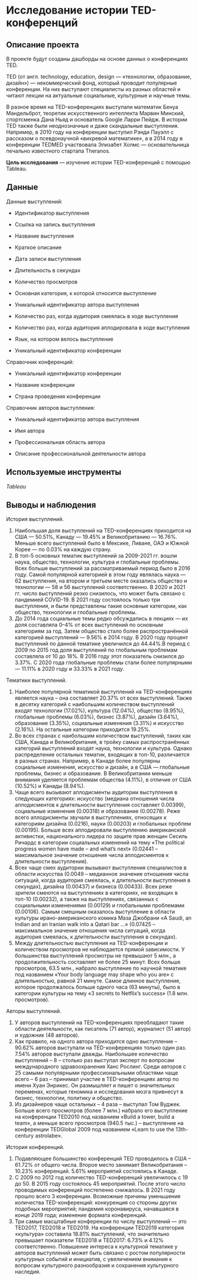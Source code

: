 # Исследование истории TED-конференций

## Описание проекта

В проекте будут созданы дашборды на основе данных о конференциях TED.

TED (от англ. technology, education, design — «технологии, образование, дизайн») — некоммерческий фонд, который проводит популярные конференции. На них выступают специалисты из разных областей и читают лекции на актуальные социальные, культурные и научные темы. 

В разное время на TED-конференциях выступали математик Бенуа Мандельброт, теоретик искусственного интеллекта Марвин Минский, спортсменка Дана Ньяд и основатель Google Ларри Пейдж. В истории TED также были неоднозначные и даже скандальные выступления. Например, в 2010 году на конференции выступил Рэнди Пауэлл с рассказом о псевдонаучной «вихревой математике», а в 2014 году в конференции TEDMED участвовала Элизабет Холмс — основательница печально известного стартапа Theranos.

**Цель исследования** — изучение истории TED-конференций с помощью Tableau.

## Данные

Данные выступлений:

- Идентификатор выступления

- Ссылка на запись выступления

- Название выступления

- Краткое описание

- Дата записи выступления

- Длительность в секундах

- Количество просмотров

- Основная категория, к которой относится выступление

- Уникальный идентификатор автора выступления

- Количество раз, когда аудитория смеялась в ходе выступления

- Количество раз, когда аудитория аплодировала в ходе выступления

- Язык, на котором велось выступление

- Уникальный идентификатор конференции

Справочник конференций:

- Уникальный идентификатор конференции

- Название конференции

- Страна проведения конференции

Справочник авторов выступления:

- Уникальный идентификатор автора выступления

- Имя автора

- Профессиональная область автора

- Описание профессиональной деятельности автора

## Используемые инструменты

*Tableau*

## Выводы и наблюдения

История выступлений.

  1. Наибольшая доля выступлений на TED-конференциях приходится на США — 50.51%, Канаду — 19.45% и Великобританию —  16.76%. Меньше всего выступлений было в Мексике, Ливане, ОАЭ и Южной Корее — по 0.03% на каждую страну.
  2. В топ-5 основных тематик выступлений за 2009-2021 гг. вошли наука, общество, технологии, культура и глобальные проблемы. Всех больше выступлений за рассматриваемый период было в 2016 году. Самой популярной категорией в этом году являлась наука — 62 выступления, на втором и третьем месте оказались общество и технологии — 58 и 56 выступлений соответственно. В 2020 и 2021 гг. число выступлений резко снизилось, что может быть связано с пандемией COVID-19. В 2021 году состоялось только три выступления, и были представлены такие основные категории, как общество, технологии и глобальные проблемы.
  3. До 2014 года социальные темы редко обсуждались в лекциях — их доля составляла 0–4% от всех выступлений по основным категориям за год. Затем общество стало более распространённой категорией выступлений — 9.56% в 2014 году. В 2020 году процент выступлений по данной тематике увеличился до 44.44%.В период с 2009 по 2015 год доля выступлений по глобальным проблемам составляла от 10 до 18%. В 2016 году этот показатель снизился до 3.37%. С 2020 года глобальные проблемы стали более популярными — 11.11% в 2020 году и 33.33% в 2021 году.

Тематики выступлений.

  1. Наиболее популярной тематикой выступлений на TED-конференциях является наука – она составляет 20.37% от всех выступлений. Также в десятку категорий с наибольшим количеством выступлений входят технологии (17.02%), культура (12.04%), общество (8.95%), глобальные проблемы (6.03%), бизнес (3.87%), дизайн (3.64%), образование (3.35%), социальные изменения (3.31%) и искусство (2.16%). На остальные категории приходится 19.25%.
  2. Во всех странах с наибольшим количеством выступлений, таких как США, Канада и Великобритания, в тройку самых распространённых категорий выступлений входят наука, технологии и культура. Однако распределение остальных тематик, входящих в топ-10, различается в разных странах. Например, в Канаде более популярны социальные изменения, искусство и дизайн, а в США — глобальные проблемы, бизнес и образование. В Великобритании меньше внимания уделяется проблемам общества (4.11%), в отличие от США (10.52%) и Канады (8.94%).
  3. Чаще всего вызывают аплодисменты аудитории выступления в следующих категориях: искусство (медиана отношения числа аплодисментов к длительности выступления составляет 0.00399), социальные изменения (0.00318) и образование (0.00278). Реже всего аплодисменты звучали в выступлениях, относящих к категориям дизайна (0.0216), науки (0.00203) и глобальных проблем (0.00195). Больше всех аплодировали выступлению американской активистки, национального лидера по защите прав женщин Сесиль Ричардс в категории социальных изменений на тему «The political progress women have made – and what’s next» (0.02441 – максимальное значение отношения числа аплодисментов к длительности выступления).
  4. Всех чаще смех аудитории вызывают выступления специалистов в области искусства (0.0049 – медианное значение отношения числа ситуаций, когда аудитория смеялась, к длительности выступления в секундах), дизайна (0.00437) и бизнеса (0.00433). Всех реже зрители смеются на выступлениях в категориях, не входящих в топ-10 (0.00232), а также на выступлениях, связанных с социальными изменениями (0.00129) и глобальными проблемами (0.00106). Самым смешным оказалось выступление в области культуры ирано-американского комика Маза Джобрани «A Saudi, an Indian and an Iranian walk into a Qatari bar ...» (0.07425 – максимальное значение отношения числа ситуаций, когда аудитория смеялась, к длительности выступления в секундах).
  5. Между длительностью выступления на TED-конференции и количеством просмотров не наблюдается прямой зависимости. У большинства выступлений просмотры не превышают 5 млн., а продолжительность составляет не более 25 минут. Всех больше просмотров, 63.5 млн., набрало выступление по научной тематике под названием «Your body language may shape who you are» с длительностью, равной 21 минуте. Самое длинное выступление, которое продолжалось больше одного часа (63 минуты), было в категории культуры на тему «3 secrets to Netflix’s success» (1.8 млн. просмотров).

Авторы выступлений.

  1. У авторов выступлений на TED-конференциях преобладают такие области деятельности, как писатель (71 автор), журналист (51 автор) и художник (48 авторов).
  2.  Как правило, на одного автора приходится одно выступление – 90.62% авторов выступали на TED-конференциях только один раз. 7.54% авторов выступали дважды. Наибольшее количество выступлений – 8 – столько раз выступал эксперт по вопросам международного здравоохранения Ханс Рослинг. Среди авторов с 25 самыми популярными профессиональными областями чаще всего – 6 раз – принимал участие в TED-конференциях автор по имени Хуан Энрикес. Он размышляет и пишет о значительных переменах, которые геномика и исследования мозга привнесут в бизнес, технологии, политику и общество.
  3. Из дизайнеров чаще остальных – 4 раза – выступал Том Вуджек. Больше всего просмотров (более 7 млн.) набрало его выступление на конференции TED2010 под названием «Build a tower, build a team», а меньше всего просмотров (940.5 тыс.) – выступление на конференции TEDGlobal 2009 под названием «Learn to use the 13th-century astrolabe».

История конференций.

  1. Подавляющее большинство конференций TED проводилось в США – 61.72% от общего числа. Второе место занимает Великобритания – 10.23% конференций. 5.61% мероприятий состоялись в Канаде.
  2. С 2009 по 2012 год количество TED-конференций увеличилось с 19 до 50. В 2015 году состоялось 45 мероприятий. После этого число проводимых конференций постепенно снижалось. В 2021 году прошло всего 3 конференции. Возможные причины уменьшения количества TED-конференций: конкуренция со стороны других подобных мероприятий; пандемия коронавируса, начавшаяся в конце 2019 года; изменение формата конференций.
  3. Три самые масштабные конференции по числу выступлений — это TED2017, TED2018 и TED2019. На конференции TED2019 категория «культура» составила 18.81% выступлений, что значительно превышает показатели TED2018 и TED2017: 6.73% и 4.12% соответственно. Повышение интереса к культурной тематике у авторов выступлений может быть связано с ростом популярности культурных событий и инициатив, с увеличением внимания к вопросам культурного разнообразия и сохранения культурного наследия.
